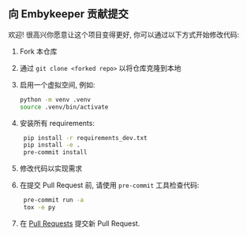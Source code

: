 ## 向 Embykeeper 贡献提交

欢迎! 很高兴你愿意让这个项目变得更好, 你可以通过以下方式开始修改代码:

1. Fork 本仓库
2. 通过 `git clone <forked repo>` 以将仓库克隆到本地
3. 启用一个虚拟空间, 例如:

    ```bash
    python -m venv .venv
    source .venv/bin/activate
    ```

4. 安装所有 requirements:

   ```bash
    pip install -r requirements_dev.txt
    pip install -e .
    pre-commit install
    ```

5. 修改代码以实现需求
6. 在提交 Pull Request 前, 请使用 `pre-commit` 工具检查代码:

   ```bash
    pre-commit run -a
    tox -e py
    ```

7. 在 [Pull Requests](https://github.com/embykeeper/embykeeper/pulls) 提交新 Pull Request.
